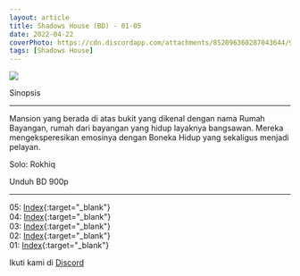 ```yaml
---
layout: article
title: Shadows House (BD) - 01-05
date: 2022-04-22
coverPhoto: https://cdn.discordapp.com/attachments/852096360287043644/980294110197985290/mpv-shot0085.jpg
tags: [Shadows House]
---
```


![](https://cdn.discordapp.com/attachments/852096360287043644/980294110197985290/mpv-shot0085.jpg)

Sinopsis

---
Mansion yang berada di atas bukit yang dikenal dengan nama Rumah Bayangan, rumah dari bayangan yang hidup layaknya bangsawan. Mereka mengeksperesikan emosinya dengan Boneka Hidup yang sekaligus menjadi pelayan.

Solo: Rokhiq

Unduh BD 900p

---
05: [Index](https://proyek.a-1ddl.workers.dev/0:/Musim%20Semi%202021/%5BBD%5D/%5BA-1%5D%20Shadows%20House%20%5BBD%5D%5Bx265%20900p%5D%5BTrueHD%5D/%5BA-1%5D%20Shadows%20House%20-%2005%20%5BBD%5D%5Bx265%20900p%5D%5BTrueHD%5D%5B91A2CD96%5D.mkv){:target="_blank"}
<br>
04: [Index](https://proyek.a-1ddl.workers.dev/0:/Musim%20Semi%202021/%5BBD%5D/%5BA-1%5D%20Shadows%20House%20%5BBD%5D%5Bx265%20900p%5D%5BTrueHD%5D/%5BA-1%5D%20Shadows%20House%20-%2004v2%20%5BBD%5D%5Bx265%20900p%5D%5BTrueHD%5D%5BC0FB2780%5D.mkv){:target="_blank"}
<br>
03: [Index](https://proyek.a-1ddl.workers.dev/0:/Musim%20Semi%202021/%5BBD%5D/%5BA-1%5D%20Shadows%20House%20%5BBD%5D%5Bx265%20900p%5D%5BTrueHD%5D/%5BA-1%5D%20Shadows%20House%20-%2003%20%5BBD%5D%5Bx265%20900p%5D%5BTrueHD%5D%5B1F8EC0E7%5D.mkv){:target="_blank"}
<br>
02: [Index](https://proyek.a-1ddl.workers.dev/0:/Musim%20Semi%202021/%5BBD%5D/%5BA-1%5D%20Shadows%20House%20%5BBD%5D%5Bx265%20900p%5D%5BTrueHD%5D/%5BA-1%5D%20Shadows%20House%20-%2002v2%20%5BBD%5D%5Bx265%20900p%5D%5BTrueHD%5D%5BDB67B4FE%5D.mkv){:target="_blank"}
<br>
01: [Index](https://proyek.a-1ddl.workers.dev/0:/Musim%20Semi%202021/%5BBD%5D/%5BA-1%5D%20Shadows%20House%20%5BBD%5D%5Bx265%20900p%5D%5BTrueHD%5D/%5BA-1%5D%20Shadows%20House%20-%2001v3%20%5BBD%5D%5Bx265%20900p%5D%5BTrueHD%5D%5BB9D9D568%5D.mkv){:target="_blank"}

Ikuti kami di [Discord](https://discord.gg/8QeuePwYgV)
